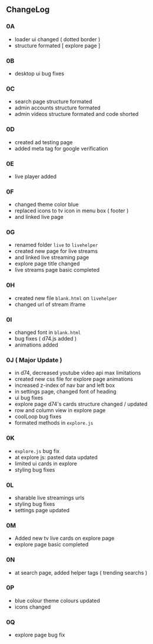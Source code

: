 ## ChangeLog
### 0A
- loader ui changed ( dotted border )
- structure formated [ explore page ]

### 0B
- desktop ui bug fixes 

### 0C 
- search page structure formated
- admin accounts structure formated
- admin videos structure formated and code shorted

### 0D
- created ad testing page
- added meta tag for google verification

### 0E 
- live player added

### 0F
- changed theme color blue
- replaced icons to tv icon in menu box ( footer )
- and linked live page

### 0G
- renamed folder `live` to `livehelper`
- created new page for live streams
- and linked live streaming page
- explore page title changed
- live streams page basic completed

### 0H
- created new file `blank.html` on `livehelper`
- changed url of stream iframe

### 0I
- changed font in `blank.html`
- bug fixes ( d74.js added )
- animations added

### 0J ( Major Update )
- in d74, decreased youtube video api max limitations
- created new css file for explore page animations
- increased z-index of nav bar and left box
- in settings page, changed font of heading
- ui bug fixes
- explore page d74's cards structure changed / updated 
- row and column view in explore page
- coolLoop bug fixes
- formated methods in `explore.js`

### 0K
- `explore.js` bug fix 
- at explore js: pasted data updated
- limited ui cards in explore
- styling bug fixes

### 0L
- sharable live streamings urls
- styling bug fixes 
- settings page updated

### 0M
- Added new tv live cards on explore page
- explore page basic completed

### 0N
- at search page, added helper tags ( trending searchs )

### 0P 
- blue colour theme colours updated
- icons changed

### 0Q
- explore page bug fix